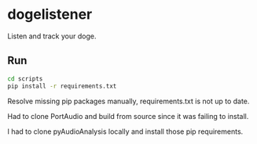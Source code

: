 # dogelistener

Listen and track your doge.

## Run

```bash
cd scripts
pip install -r requirements.txt
```

Resolve missing pip packages manually, requirements.txt is not up to date.

Had to clone PortAudio and build from source since it was failing to install.

I had to clone pyAudioAnalysis locally and install those pip requirements.